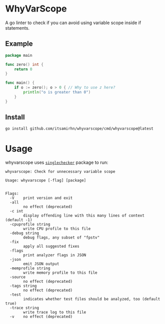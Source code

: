 # WhyVarScope

A go linter to check if you can avoid using variable scope inside if statements.

## Example

```go
package main

func zero() int {
    return 0
}

func main() {
    if o := zero(); o > 0 { // Why to use z here? 
        println("o is greater than 0")
    }
}
```

## Install

    go install github.com/itsamirhn/whyvarscope/cmd/whyvarscope@latest

# Usage
whyvarscope uses [`singlechecker`](https://pkg.go.dev/golang.org/x/tools/go/analysis/singlechecker) package to run:

```
whyvarscope: Check for unnecessary variable scope

Usage: whyvarscope [-flag] [package]


Flags:
  -V    print version and exit
  -all
        no effect (deprecated)
  -c int
        display offending line with this many lines of context (default -1)
  -cpuprofile string
        write CPU profile to this file
  -debug string
        debug flags, any subset of "fpstv"
  -fix
        apply all suggested fixes
  -flags
        print analyzer flags in JSON
  -json
        emit JSON output
  -memprofile string
        write memory profile to this file
  -source
        no effect (deprecated)
  -tags string
        no effect (deprecated)
  -test
        indicates whether test files should be analyzed, too (default true)
  -trace string
        write trace log to this file
  -v    no effect (deprecated)
```
